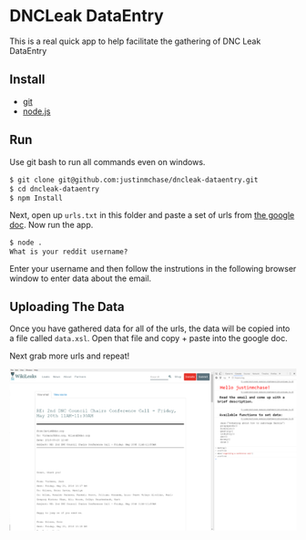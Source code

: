 # DNCLeak DataEntry

This is a real quick app to help facilitate the gathering of DNC Leak DataEntry

## Install

* [git](https://git-scm.com/)
* [node.js](https://nodejs.org)

## Run

Use git bash to run all commands even on windows.

```
$ git clone git@github.com:justinmchase/dncleak-dataentry.git
$ cd dncleak-dataentry
$ npm Install
```

Next, open up `urls.txt` in this folder and paste a set of urls from [the google doc](https://docs.google.com/spreadsheets/d/1ORUwiu-JsJ15xqgIGeP-P14WJULt9B5fZRNzQaPDxjk/edit#gid=0). Now run the app.

```
$ node .
What is your reddit username?
```

Enter your username and then follow the instrutions in the following browser window to enter data about the email.

## Uploading The Data

Once you have gathered data for all of the urls, the data will be copied into a file called `data.xsl`. Open that file and copy + paste into the google doc.

Next grab more urls and repeat!

![screenshot](docs/screenshot.png "Screenshot")

